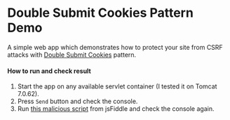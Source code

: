 # Double Submit Cookies Pattern Demo

A simple web app which demonstrates how to protect your site from CSRF attacks with [Double Submit Cookies](https://www.owasp.org/index.php/Cross-Site_Request_Forgery_(CSRF)_Prevention_Cheat_Sheet#Double_Submit_Cookies) pattern.

#### How to run and check result

1. Start the app on any available servlet container (I tested it on Tomcat 7.0.62).
2. Press `Send` button and check the console.
3. Run [this malicious script](http://jsfiddle.net/krasnyanskiy/33tw4wnj/3/) from jsFiddle and check the console again.

